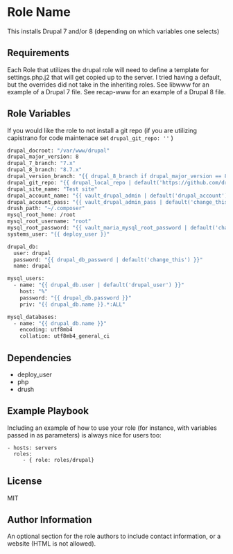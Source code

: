 Role Name
=========

This installs Drupal 7 and/or 8 (depending on which variables one selects)

Requirements
------------

Each Role that utilizes the drupal role will need to define a template for settings.php.j2 that will get copied up to the server.  I tried having a default, but the overrides did not take in the inheriting roles.  See libwww for an example of a Drupal 7 file.  See recap-www for an example of a Drupal 8 file.

Role Variables
--------------

If you would like the role to not install a git repo (if you are utilizing capistrano for code maintenace set `drupal_git_repo: ''` )

```bash
drupal_docroot: "/var/www/drupal"
drupal_major_version: 8
drupal_7_branch: "7.x"
drupal_8_branch: "8.7.x"
drupal_version_branch: "{{ drupal_8_branch if drupal_major_version == 8 else drupal_7_branch }}"
drupal_git_repo: "{{ drupal_local_repo | default('https://github.com/drupal/drupal.git') }}"
drupal_site_name: "Test site"
drupal_account_name: "{{ vault_drupal_admin | default('drupal_account') }}"
drupal_account_pass: "{{ vault_drupal_admin_pass | default('change_this') }}"
drush_path: "~/.composer"
mysql_root_home: /root
mysql_root_username: "root"
mysql_root_password: "{{ vault_maria_mysql_root_password | default('change_this') }}"
systems_user: "{{ deploy_user }}"

drupal_db:
  user: drupal
  password: "{{ drupal_db_password | default('change_this') }}"
  name: drupal

mysql_users:
  - name: "{{ drupal_db.user | default('drupal_user') }}"
    host: "%"
    password: "{{ drupal_db.password }}"
    priv: "{{ drupal_db.name }}.*:ALL"

mysql_databases:
  - name: "{{ drupal_db.name }}"
    encoding: utf8mb4
    collation: utf8mb4_general_ci
```


Dependencies
------------

- deploy_user
- php
- drush

Example Playbook
----------------

Including an example of how to use your role (for instance, with variables
passed in as parameters) is always nice for users too:

    - hosts: servers
      roles:
         - { role: roles/drupal}

License
-------

MIT

Author Information
------------------

An optional section for the role authors to include contact information, or a
website (HTML is not allowed).
